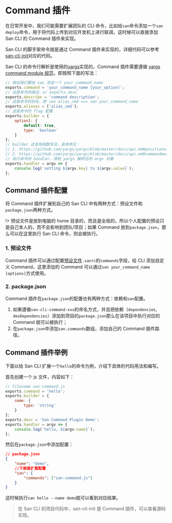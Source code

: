 
# Command 插件

在日常开发中，我们可能需要扩展团队的 CLI 命令，比如给`san`命令添加一个`san deploy`命令，用于将代码上传到对应开发机上进行联调，这时候可以直接添加 San CLI 的 Command 插件来实现。

San CLI 的脚手架命令就是通过 Command 插件来实现的，详细代码可以参考[san-cli-init](TODO)对应的代码。

San CLI 的命令行解析是使用的[yargs](https://github.com/yargs/yargs/)实现的，Command 插件需要遵循 [yargs command module 规范](https://github.com/yargs/yargs/blob/master/docs/api.md#commandmodule)，即按照下面的写法：

```js
// 假设我们要给 san 添加一个 your_command_name
exports.command = 'your_command_name [your_option]';
// 这是命令的描述，or exports.desc
exports.describe = 'command description';
// 这是命令的别名，即 san alias_cmd === san your_command_name
exports.aliases = ['alias_cmd'];
// 这是命令的 flag 配置
exports.builder = {
    option1: {
        default: true,
        type: 'boolean'
    }
};
// builder 还支持函数写法，具体参见：
// 1. https://github.com/yargs/yargs/blob/master/docs/api.md#positionalkey-opt
// 2. https://github.com/yargs/yargs/blob/master/docs/api.md#commandmodule
// 执行命令的 handler，得到 yargs 解析后的 argv 对象
exports.handler = argv => {
    console.log(`setting ${argv.key} to ${argv.value}`);
};
```

## Command 插件配置

将 Command 插件扩展到自己的 San CLI 中有两种方式：预设文件和`package.json`两种方式。


!> 预设文件是放到电脑的 home 目录的，而且是全局的，所以个人配置的预设只是自己本人的，而不会影响到团队/项目；如果 Command 放到`package.json`，那么可以在这里执行 San CLI 命令，则会被执行。

### 1. 预设文件

Command 插件可以通过配置[预设文件](./presets.md)`.sanrc`的`commands`字段，给 CLI 添加自定义 Command，这里添加的 Command 可以通过`san your_command_name [options]`方式使用。

### 2. package.json

Command 插件在`package.json`的配置也有两种方式：依赖和`san`配置。

1. 如果遵循`san-cli-command-xxx`的命名方式，并且把依赖（`dependencies`, `devDependencies`）添加到项目的`package.json`那么在该项目中执行对应的 Command 就可以被执行；
2. 在`package.json`中添加`san.commands`数组，添加自己的 Command 插件路径。

## Command 插件举例

下面以给 San CLI 扩展一个`hello`的命令为例，介绍下具体的代码用法和编写。

首先创建一个 js 文件，内容如下：

```js
// filename san-command.js
exports.command = 'hello';
exports.builder = {
    name: {
        type: 'string'
    }
};
exports.desc = 'San Command Plugin Demo';
exports.handler = argv => {
    console.log(`hello, ${argv.name}`);
};
```

然后在`package.json`中添加配置：

```json
// package.json
{
    "name": "demo",
    //下面是扩展配置
    "san": {
        "commands": ["san-command.js"]
    }
}
```

这时候执行`san hello --name demo`就可以看到对应结果。

> 在 San CLI 的项目代码中，san-cli-init 是 Command 插件，可以查看源码实现。
